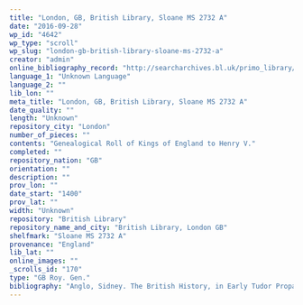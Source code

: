 ```yaml
---
title: "London, GB, British Library, Sloane MS 2732 A"
date: "2016-09-28"
wp_id: "4642"
wp_type: "scroll"
wp_slug: "london-gb-british-library-sloane-ms-2732-a"
creator: "admin"
online_bibliography_record: "http://searcharchives.bl.uk/primo_library/libweb/action/display.do?tabs=detailsTab&ct=display&fn=search&doc=IAMS040-002115104&indx=1&recIds=IAMS040-002115104&recIdxs=0&elementId=0&renderMode=poppedOut&displayMode=full&frbrVersion=&dscnt=0&frbg=&scp.scps=scope%3A%28BL%29&tab=local&dstmp=1466564193115&srt=rank&mode=Basic&&dum=true&vl(freeText0)=Sloane%20MS%202732%20A&vid=IAMS_VU2"
language_1: "Unknown Language"
language_2: ""
lib_lon: ""
meta_title: "London, GB, British Library, Sloane MS 2732 A"
date_quality: ""
length: "Unknown"
repository_city: "London"
number_of_pieces: ""
contents: "Genealogical Roll of Kings of England to Henry V."
completed: ""
repository_nation: "GB"
orientation: ""
description: ""
prov_lon: ""
date_start: "1400"
prov_lat: ""
width: "Unknown"
repository: "British Library"
repository_name_and_city: "British Library, London GB"
shelfmark: "Sloane MS 2732 A"
provenance: "England"
lib_lat: ""
online_images: ""
_scrolls_id: "170"
type: "GB Roy. Gen."
bibliography: "Anglo, Sidney. The British History, in Early Tudor Propaganda. Manchester: John Rylands Library, 1961.<br/> Gatfield, George. Guide to Printed Books and Manuscripts Relating to English and Foreign Heraldry and Genealogy<br/> Being a Classified Catalogue of Works of Those Branches of Literature. London: Mitchell and Hughes, 1892."
---
```



